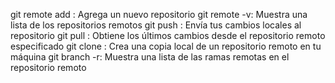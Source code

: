 git remote add <nombre-remoto> <URL-remoto>: Agrega un nuevo repositorio 
git remote -v: Muestra una lista de los repositorios remotos 
git push <nombre-remoto> <rama-local>: Envía tus cambios locales al repositorio 
git pull <nombre-remoto> <rama-remota>: Obtiene los últimos cambios desde el repositorio remoto especificado
git clone <URL-remoto>: Crea una copia local de un repositorio remoto en tu máquina
git branch -r: Muestra una lista de las ramas remotas en el repositorio remoto